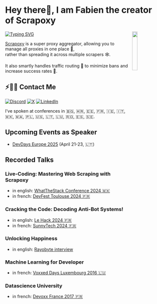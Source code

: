 # Hey there👋, I am Fabien the creator of Scrapoxy

<img src="https://scrapoxy.io/assets/images/scrapoxy-warrior.png" width="18%" align="right" />

[![Typing SVG](http://readme-typing-svg.herokuapp.com?font=Architects+Daughter&size=25&duration=3000&pause=100&color=D71919&vCenter=true&random=false&width=650&lines=Scrapoxy+is+a+super+proxy+aggregator;%F0%9F%91%89+It+is+free+and+open-source;%F0%9F%91%89+It+is+tailored+for+the+web+scraping+industry;%F0%9F%91%89+It+has+tons+of+connectors+and+useful+features)](https://git.io/typing-svg)

<p>
  <a href="https://scrapoxy.io" target="_blank">Scrapoxy</a> is a super proxy aggregator, allowing you to manage all proxies in one place 🎯,<br/>
  rather than spreading it across multiple scrapers 🕸️.
</p>
<p>It also smartly handles traffic routing 🔀 to minimize bans and increase success rates 🚀.</p>


## ⚡🙋‍♂️ Contact Me

[![Discord](https://img.shields.io/discord/1095676356496461934?style=for-the-badge&logo=discord&logoColor=%23ffffff&label=Join%20Discord&labelColor=%235865F2&color=%23555555)](https://discord.gg/ktNGGwZnUD)
[![X](https://img.shields.io/badge/follow%20%40fabienv-x?style=for-the-badge&logo=x&labelColor=%23555555&color=%23555555)](https://twitter.com/fabienv)
[![LinkedIn](https://img.shields.io/badge/LinkedIn-0077B5?style=for-the-badge&logo=linkedin&logoColor=white)](https://www.linkedin.com/in/fabienvauchelles)

I’ve spoken at conferences in
<span title="Bulgaria">🇧🇬</span>,
<span title="Croatia">🇭🇷</span>,
<span title="Estonia">🇪🇪</span>,
<span title="France">🇫🇷</span>,
<span title="Ireland">🇮🇪</span>,
<span title="Italy">🇮🇹</span>,
<span title="Macedonia">🇲🇰</span>,
<span title="Marocco">🇲🇦</span>,
<span title="Poland">🇵🇱</span>,
<span title="United States">🇺🇸</span>,
<span title="Lithuania">🇱🇹</span>,
<span title="Luxembourg">🇱🇺</span>,
<span title="Romania">🇷🇴</span>,
<span title="Spain">🇪🇸</span>,
<span title="Sweden">🇸🇪</span>.

## Upcoming Events as Speaker ##

* [DevDays Europe 2025](https://bit.ly/devdayseurope) (April 21-23, <span title="Lithuania">🇱🇹</span>)


## Recorded Talks

### Live-Coding: Mastering Web Scraping with Scrapoxy

* in english: [WhatTheStack Conference 2024 <span title="Macedonia">🇲🇰</span>](https://bit.ly/whatthestackvideo)
* in french: [DevFest Toulouse 2024 <span title="France">🇫🇷</span>](https://bit.ly/devfesttoulouse-scrapoxy)
  
### Cracking the Code: Decoding Anti-Bot Systems!

* in english: [Le Hack 2024 <span title="France">🇫🇷</span>](https://bit.ly/lehackcrackingvideo)
* in french: [SunnyTech 2024 <span title="France">🇫🇷</span>](https://bit.ly/sunnytech24video)

### Unlocking Happiness

* in english: [Rayobyte interview](https://bit.ly/unlockhappinessrb)

### Machine Learning for Developer

* in french: [Voxxed Days Luxembourg 2016 <span title="Luxembourg">🇱🇺</span>](https://bit.ly/mldevvideovoxxedlu2016)
### Datascience University

* in french: [Devoxx France 2017 <span title="France">🇫🇷</span>](https://bit.ly/mluniversityvideodevoxxfr2016)
